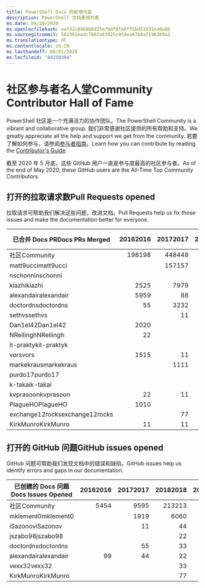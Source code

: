 ```yaml
---
title: PowerShell Docs 的新增内容
description: PowerShell 文档更改列表
ms.date: 04/29/2020
ms.openlocfilehash: eaf42c0464b6d25e70df0fe8ff5bd51531ea0a06
ms.sourcegitcommit: 582391eadc7687a8f625c959ea97b8a71963b9a2
ms.translationtype: HT
ms.contentlocale: zh-CN
ms.lasthandoff: 06/01/2020
ms.locfileid: "84250394"
---
```

# <a name="community-contributor-hall-of-fame"></a><span data-ttu-id="120a5-103">社区参与者名人堂</span><span class="sxs-lookup"><span data-stu-id="120a5-103">Community Contributor Hall of Fame</span></span>

<span data-ttu-id="120a5-104">PowerShell 社区是一个充满活力的协作团队。</span><span class="sxs-lookup"><span data-stu-id="120a5-104">The PowerShell Community is a vibrant and collaborative group.</span></span> <span data-ttu-id="120a5-105">我们非常感谢社区提供的所有帮助和支持。</span><span class="sxs-lookup"><span data-stu-id="120a5-105">We greatly appreciate all the help and support we get from the community.</span></span> <span data-ttu-id="120a5-106">若要了解如何参与，请参阅[参与者指南][contrib]。</span><span class="sxs-lookup"><span data-stu-id="120a5-106">Learn how you can contribute by reading the [Contributor's Guide][contrib].</span></span>

<span data-ttu-id="120a5-107">截至 2020 年 5 月底，这些 GitHub 用户一直是参与度最高的社区参与者。</span><span class="sxs-lookup"><span data-stu-id="120a5-107">As of the end of May 2020, these GitHub users are the All-Time Top Community Contributors.</span></span>

## <a name="pull-requests-opened"></a><span data-ttu-id="120a5-108">打开的拉取请求数</span><span class="sxs-lookup"><span data-stu-id="120a5-108">Pull Requests opened</span></span>

<span data-ttu-id="120a5-109">拉取请求可帮助我们解决这些问题，改进文档。</span><span class="sxs-lookup"><span data-stu-id="120a5-109">Pull Requests help us fix those issues and make the documentation better for everyone.</span></span>

| <span data-ttu-id="120a5-110">已合并 Docs PR</span><span class="sxs-lookup"><span data-stu-id="120a5-110">Docs PRs Merged</span></span> | <span data-ttu-id="120a5-111">2016</span><span class="sxs-lookup"><span data-stu-id="120a5-111">2016</span></span> | <span data-ttu-id="120a5-112">2017</span><span class="sxs-lookup"><span data-stu-id="120a5-112">2017</span></span> | <span data-ttu-id="120a5-113">2018</span><span class="sxs-lookup"><span data-stu-id="120a5-113">2018</span></span> | <span data-ttu-id="120a5-114">2019</span><span class="sxs-lookup"><span data-stu-id="120a5-114">2019</span></span> | <span data-ttu-id="120a5-115">2020</span><span class="sxs-lookup"><span data-stu-id="120a5-115">2020</span></span> | <span data-ttu-id="120a5-116">总计</span><span class="sxs-lookup"><span data-stu-id="120a5-116">Grand Total</span></span> |
| --------------- | ---: | ---: | ---: | ---: | ---: | ----------: |
| <span data-ttu-id="120a5-117">社区</span><span class="sxs-lookup"><span data-stu-id="120a5-117">Community</span></span>       |  <span data-ttu-id="120a5-118">198</span><span class="sxs-lookup"><span data-stu-id="120a5-118">198</span></span> |  <span data-ttu-id="120a5-119">448</span><span class="sxs-lookup"><span data-stu-id="120a5-119">448</span></span> |  <span data-ttu-id="120a5-120">468</span><span class="sxs-lookup"><span data-stu-id="120a5-120">468</span></span> |  <span data-ttu-id="120a5-121">322</span><span class="sxs-lookup"><span data-stu-id="120a5-121">322</span></span> |   <span data-ttu-id="120a5-122">59</span><span class="sxs-lookup"><span data-stu-id="120a5-122">59</span></span> |        <span data-ttu-id="120a5-123">1495</span><span class="sxs-lookup"><span data-stu-id="120a5-123">1495</span></span> |
| <span data-ttu-id="120a5-124">matt9ucci</span><span class="sxs-lookup"><span data-stu-id="120a5-124">matt9ucci</span></span>       |      |  <span data-ttu-id="120a5-125">157</span><span class="sxs-lookup"><span data-stu-id="120a5-125">157</span></span> |   <span data-ttu-id="120a5-126">80</span><span class="sxs-lookup"><span data-stu-id="120a5-126">80</span></span> |   <span data-ttu-id="120a5-127">30</span><span class="sxs-lookup"><span data-stu-id="120a5-127">30</span></span> |      |         <span data-ttu-id="120a5-128">267</span><span class="sxs-lookup"><span data-stu-id="120a5-128">267</span></span> |
| <span data-ttu-id="120a5-129">nschonni</span><span class="sxs-lookup"><span data-stu-id="120a5-129">nschonni</span></span>        |      |      |   <span data-ttu-id="120a5-130">14</span><span class="sxs-lookup"><span data-stu-id="120a5-130">14</span></span> |  <span data-ttu-id="120a5-131">138</span><span class="sxs-lookup"><span data-stu-id="120a5-131">138</span></span> |   <span data-ttu-id="120a5-132">10</span><span class="sxs-lookup"><span data-stu-id="120a5-132">10</span></span> |         <span data-ttu-id="120a5-133">162</span><span class="sxs-lookup"><span data-stu-id="120a5-133">162</span></span> |
| <span data-ttu-id="120a5-134">kiazhi</span><span class="sxs-lookup"><span data-stu-id="120a5-134">kiazhi</span></span>          |   <span data-ttu-id="120a5-135">25</span><span class="sxs-lookup"><span data-stu-id="120a5-135">25</span></span> |   <span data-ttu-id="120a5-136">79</span><span class="sxs-lookup"><span data-stu-id="120a5-136">79</span></span> |   <span data-ttu-id="120a5-137">12</span><span class="sxs-lookup"><span data-stu-id="120a5-137">12</span></span> |      |      |         <span data-ttu-id="120a5-138">116</span><span class="sxs-lookup"><span data-stu-id="120a5-138">116</span></span> |
| <span data-ttu-id="120a5-139">alexandair</span><span class="sxs-lookup"><span data-stu-id="120a5-139">alexandair</span></span>      |   <span data-ttu-id="120a5-140">59</span><span class="sxs-lookup"><span data-stu-id="120a5-140">59</span></span> |    <span data-ttu-id="120a5-141">8</span><span class="sxs-lookup"><span data-stu-id="120a5-141">8</span></span> |   <span data-ttu-id="120a5-142">26</span><span class="sxs-lookup"><span data-stu-id="120a5-142">26</span></span> |    <span data-ttu-id="120a5-143">2</span><span class="sxs-lookup"><span data-stu-id="120a5-143">2</span></span> |    <span data-ttu-id="120a5-144">1</span><span class="sxs-lookup"><span data-stu-id="120a5-144">1</span></span> |          <span data-ttu-id="120a5-145">96</span><span class="sxs-lookup"><span data-stu-id="120a5-145">96</span></span> |
| <span data-ttu-id="120a5-146">doctordns</span><span class="sxs-lookup"><span data-stu-id="120a5-146">doctordns</span></span>       |    <span data-ttu-id="120a5-147">5</span><span class="sxs-lookup"><span data-stu-id="120a5-147">5</span></span> |   <span data-ttu-id="120a5-148">32</span><span class="sxs-lookup"><span data-stu-id="120a5-148">32</span></span> |   <span data-ttu-id="120a5-149">20</span><span class="sxs-lookup"><span data-stu-id="120a5-149">20</span></span> |    <span data-ttu-id="120a5-150">7</span><span class="sxs-lookup"><span data-stu-id="120a5-150">7</span></span> |    <span data-ttu-id="120a5-151">3</span><span class="sxs-lookup"><span data-stu-id="120a5-151">3</span></span> |          <span data-ttu-id="120a5-152">67</span><span class="sxs-lookup"><span data-stu-id="120a5-152">67</span></span> |
| <span data-ttu-id="120a5-153">sethvs</span><span class="sxs-lookup"><span data-stu-id="120a5-153">sethvs</span></span>          |      |    <span data-ttu-id="120a5-154">1</span><span class="sxs-lookup"><span data-stu-id="120a5-154">1</span></span> |   <span data-ttu-id="120a5-155">44</span><span class="sxs-lookup"><span data-stu-id="120a5-155">44</span></span> |      |      |          <span data-ttu-id="120a5-156">45</span><span class="sxs-lookup"><span data-stu-id="120a5-156">45</span></span> |
| <span data-ttu-id="120a5-157">Dan1el42</span><span class="sxs-lookup"><span data-stu-id="120a5-157">Dan1el42</span></span>        |   <span data-ttu-id="120a5-158">20</span><span class="sxs-lookup"><span data-stu-id="120a5-158">20</span></span> |      |      |      |      |          <span data-ttu-id="120a5-159">20</span><span class="sxs-lookup"><span data-stu-id="120a5-159">20</span></span> |
| <span data-ttu-id="120a5-160">NReilingh</span><span class="sxs-lookup"><span data-stu-id="120a5-160">NReilingh</span></span>       |    <span data-ttu-id="120a5-161">2</span><span class="sxs-lookup"><span data-stu-id="120a5-161">2</span></span> |      |   <span data-ttu-id="120a5-162">13</span><span class="sxs-lookup"><span data-stu-id="120a5-162">13</span></span> |    <span data-ttu-id="120a5-163">3</span><span class="sxs-lookup"><span data-stu-id="120a5-163">3</span></span> |      |          <span data-ttu-id="120a5-164">18</span><span class="sxs-lookup"><span data-stu-id="120a5-164">18</span></span> |
| <span data-ttu-id="120a5-165">it-praktyk</span><span class="sxs-lookup"><span data-stu-id="120a5-165">it-praktyk</span></span>      |      |      |   <span data-ttu-id="120a5-166">16</span><span class="sxs-lookup"><span data-stu-id="120a5-166">16</span></span> |    <span data-ttu-id="120a5-167">1</span><span class="sxs-lookup"><span data-stu-id="120a5-167">1</span></span> |      |          <span data-ttu-id="120a5-168">17</span><span class="sxs-lookup"><span data-stu-id="120a5-168">17</span></span> |
| <span data-ttu-id="120a5-169">vors</span><span class="sxs-lookup"><span data-stu-id="120a5-169">vors</span></span>            |   <span data-ttu-id="120a5-170">15</span><span class="sxs-lookup"><span data-stu-id="120a5-170">15</span></span> |    <span data-ttu-id="120a5-171">1</span><span class="sxs-lookup"><span data-stu-id="120a5-171">1</span></span> |      |      |      |          <span data-ttu-id="120a5-172">16</span><span class="sxs-lookup"><span data-stu-id="120a5-172">16</span></span> |
| <span data-ttu-id="120a5-173">markekraus</span><span class="sxs-lookup"><span data-stu-id="120a5-173">markekraus</span></span>      |      |   <span data-ttu-id="120a5-174">11</span><span class="sxs-lookup"><span data-stu-id="120a5-174">11</span></span> |    <span data-ttu-id="120a5-175">5</span><span class="sxs-lookup"><span data-stu-id="120a5-175">5</span></span> |      |      |          <span data-ttu-id="120a5-176">16</span><span class="sxs-lookup"><span data-stu-id="120a5-176">16</span></span> |
| <span data-ttu-id="120a5-177">purdo17</span><span class="sxs-lookup"><span data-stu-id="120a5-177">purdo17</span></span>         |      |      |   <span data-ttu-id="120a5-178">13</span><span class="sxs-lookup"><span data-stu-id="120a5-178">13</span></span> |      |      |          <span data-ttu-id="120a5-179">13</span><span class="sxs-lookup"><span data-stu-id="120a5-179">13</span></span> |
| <span data-ttu-id="120a5-180">k-takai</span><span class="sxs-lookup"><span data-stu-id="120a5-180">k-takai</span></span>         |      |      |    <span data-ttu-id="120a5-181">5</span><span class="sxs-lookup"><span data-stu-id="120a5-181">5</span></span> |    <span data-ttu-id="120a5-182">1</span><span class="sxs-lookup"><span data-stu-id="120a5-182">1</span></span> |    <span data-ttu-id="120a5-183">7</span><span class="sxs-lookup"><span data-stu-id="120a5-183">7</span></span> |          <span data-ttu-id="120a5-184">13</span><span class="sxs-lookup"><span data-stu-id="120a5-184">13</span></span> |
| <span data-ttu-id="120a5-185">kvprasoon</span><span class="sxs-lookup"><span data-stu-id="120a5-185">kvprasoon</span></span>       |    <span data-ttu-id="120a5-186">2</span><span class="sxs-lookup"><span data-stu-id="120a5-186">2</span></span> |    <span data-ttu-id="120a5-187">1</span><span class="sxs-lookup"><span data-stu-id="120a5-187">1</span></span> |    <span data-ttu-id="120a5-188">7</span><span class="sxs-lookup"><span data-stu-id="120a5-188">7</span></span> |    <span data-ttu-id="120a5-189">2</span><span class="sxs-lookup"><span data-stu-id="120a5-189">2</span></span> |      |          <span data-ttu-id="120a5-190">12</span><span class="sxs-lookup"><span data-stu-id="120a5-190">12</span></span> |
| <span data-ttu-id="120a5-191">PlagueHO</span><span class="sxs-lookup"><span data-stu-id="120a5-191">PlagueHO</span></span>        |   <span data-ttu-id="120a5-192">10</span><span class="sxs-lookup"><span data-stu-id="120a5-192">10</span></span> |      |      |    <span data-ttu-id="120a5-193">1</span><span class="sxs-lookup"><span data-stu-id="120a5-193">1</span></span> |      |          <span data-ttu-id="120a5-194">11</span><span class="sxs-lookup"><span data-stu-id="120a5-194">11</span></span> |
| <span data-ttu-id="120a5-195">exchange12rocks</span><span class="sxs-lookup"><span data-stu-id="120a5-195">exchange12rocks</span></span> |      |    <span data-ttu-id="120a5-196">7</span><span class="sxs-lookup"><span data-stu-id="120a5-196">7</span></span> |    <span data-ttu-id="120a5-197">3</span><span class="sxs-lookup"><span data-stu-id="120a5-197">3</span></span> |      |      |          <span data-ttu-id="120a5-198">10</span><span class="sxs-lookup"><span data-stu-id="120a5-198">10</span></span> |
| <span data-ttu-id="120a5-199">KirkMunro</span><span class="sxs-lookup"><span data-stu-id="120a5-199">KirkMunro</span></span>       |    <span data-ttu-id="120a5-200">1</span><span class="sxs-lookup"><span data-stu-id="120a5-200">1</span></span> |    <span data-ttu-id="120a5-201">1</span><span class="sxs-lookup"><span data-stu-id="120a5-201">1</span></span> |    <span data-ttu-id="120a5-202">2</span><span class="sxs-lookup"><span data-stu-id="120a5-202">2</span></span> |    <span data-ttu-id="120a5-203">6</span><span class="sxs-lookup"><span data-stu-id="120a5-203">6</span></span> |      |          <span data-ttu-id="120a5-204">10</span><span class="sxs-lookup"><span data-stu-id="120a5-204">10</span></span> |

## <a name="github-issues-opened"></a><span data-ttu-id="120a5-205">打开的 GitHub 问题</span><span class="sxs-lookup"><span data-stu-id="120a5-205">GitHub issues opened</span></span>

<span data-ttu-id="120a5-206">GitHub 问题可帮助我们发现文档中的错误和缺陷。</span><span class="sxs-lookup"><span data-stu-id="120a5-206">GitHub issues help us identify errors and gaps in our documentation.</span></span>

| <span data-ttu-id="120a5-207">已创建的 Docs 问题</span><span class="sxs-lookup"><span data-stu-id="120a5-207">Docs Issues Opened</span></span> | <span data-ttu-id="120a5-208">2016</span><span class="sxs-lookup"><span data-stu-id="120a5-208">2016</span></span> | <span data-ttu-id="120a5-209">2017</span><span class="sxs-lookup"><span data-stu-id="120a5-209">2017</span></span> | <span data-ttu-id="120a5-210">2018</span><span class="sxs-lookup"><span data-stu-id="120a5-210">2018</span></span> | <span data-ttu-id="120a5-211">2019</span><span class="sxs-lookup"><span data-stu-id="120a5-211">2019</span></span> | <span data-ttu-id="120a5-212">2020</span><span class="sxs-lookup"><span data-stu-id="120a5-212">2020</span></span> | <span data-ttu-id="120a5-213">总计</span><span class="sxs-lookup"><span data-stu-id="120a5-213">Grand Total</span></span> |
| ------------------ | ---: | ---: | ---: | ---: | ---: | ----------: |
| <span data-ttu-id="120a5-214">社区</span><span class="sxs-lookup"><span data-stu-id="120a5-214">Community</span></span>          |   <span data-ttu-id="120a5-215">54</span><span class="sxs-lookup"><span data-stu-id="120a5-215">54</span></span> |   <span data-ttu-id="120a5-216">95</span><span class="sxs-lookup"><span data-stu-id="120a5-216">95</span></span> |  <span data-ttu-id="120a5-217">213</span><span class="sxs-lookup"><span data-stu-id="120a5-217">213</span></span> |  <span data-ttu-id="120a5-218">575</span><span class="sxs-lookup"><span data-stu-id="120a5-218">575</span></span> |  <span data-ttu-id="120a5-219">261</span><span class="sxs-lookup"><span data-stu-id="120a5-219">261</span></span> |        <span data-ttu-id="120a5-220">1198</span><span class="sxs-lookup"><span data-stu-id="120a5-220">1198</span></span> |
| <span data-ttu-id="120a5-221">mklement0</span><span class="sxs-lookup"><span data-stu-id="120a5-221">mklement0</span></span>          |      |   <span data-ttu-id="120a5-222">19</span><span class="sxs-lookup"><span data-stu-id="120a5-222">19</span></span> |   <span data-ttu-id="120a5-223">60</span><span class="sxs-lookup"><span data-stu-id="120a5-223">60</span></span> |   <span data-ttu-id="120a5-224">56</span><span class="sxs-lookup"><span data-stu-id="120a5-224">56</span></span> |   <span data-ttu-id="120a5-225">31</span><span class="sxs-lookup"><span data-stu-id="120a5-225">31</span></span> |         <span data-ttu-id="120a5-226">166</span><span class="sxs-lookup"><span data-stu-id="120a5-226">166</span></span> |
| <span data-ttu-id="120a5-227">iSazonov</span><span class="sxs-lookup"><span data-stu-id="120a5-227">iSazonov</span></span>           |      |    <span data-ttu-id="120a5-228">1</span><span class="sxs-lookup"><span data-stu-id="120a5-228">1</span></span> |    <span data-ttu-id="120a5-229">4</span><span class="sxs-lookup"><span data-stu-id="120a5-229">4</span></span> |   <span data-ttu-id="120a5-230">10</span><span class="sxs-lookup"><span data-stu-id="120a5-230">10</span></span> |    <span data-ttu-id="120a5-231">5</span><span class="sxs-lookup"><span data-stu-id="120a5-231">5</span></span> |          <span data-ttu-id="120a5-232">20</span><span class="sxs-lookup"><span data-stu-id="120a5-232">20</span></span> |
| <span data-ttu-id="120a5-233">jszabo98</span><span class="sxs-lookup"><span data-stu-id="120a5-233">jszabo98</span></span>           |      |      |    <span data-ttu-id="120a5-234">2</span><span class="sxs-lookup"><span data-stu-id="120a5-234">2</span></span> |   <span data-ttu-id="120a5-235">15</span><span class="sxs-lookup"><span data-stu-id="120a5-235">15</span></span> |    <span data-ttu-id="120a5-236">3</span><span class="sxs-lookup"><span data-stu-id="120a5-236">3</span></span> |          <span data-ttu-id="120a5-237">20</span><span class="sxs-lookup"><span data-stu-id="120a5-237">20</span></span> |
| <span data-ttu-id="120a5-238">doctordns</span><span class="sxs-lookup"><span data-stu-id="120a5-238">doctordns</span></span>          |      |    <span data-ttu-id="120a5-239">5</span><span class="sxs-lookup"><span data-stu-id="120a5-239">5</span></span> |    <span data-ttu-id="120a5-240">3</span><span class="sxs-lookup"><span data-stu-id="120a5-240">3</span></span> |    <span data-ttu-id="120a5-241">5</span><span class="sxs-lookup"><span data-stu-id="120a5-241">5</span></span> |    <span data-ttu-id="120a5-242">4</span><span class="sxs-lookup"><span data-stu-id="120a5-242">4</span></span> |          <span data-ttu-id="120a5-243">17</span><span class="sxs-lookup"><span data-stu-id="120a5-243">17</span></span> |
| <span data-ttu-id="120a5-244">alexandair</span><span class="sxs-lookup"><span data-stu-id="120a5-244">alexandair</span></span>         |    <span data-ttu-id="120a5-245">9</span><span class="sxs-lookup"><span data-stu-id="120a5-245">9</span></span> |    <span data-ttu-id="120a5-246">4</span><span class="sxs-lookup"><span data-stu-id="120a5-246">4</span></span> |    <span data-ttu-id="120a5-247">2</span><span class="sxs-lookup"><span data-stu-id="120a5-247">2</span></span> |      |      |          <span data-ttu-id="120a5-248">15</span><span class="sxs-lookup"><span data-stu-id="120a5-248">15</span></span> |
| <span data-ttu-id="120a5-249">vexx32</span><span class="sxs-lookup"><span data-stu-id="120a5-249">vexx32</span></span>             |      |      |    <span data-ttu-id="120a5-250">3</span><span class="sxs-lookup"><span data-stu-id="120a5-250">3</span></span> |   <span data-ttu-id="120a5-251">11</span><span class="sxs-lookup"><span data-stu-id="120a5-251">11</span></span> |      |          <span data-ttu-id="120a5-252">14</span><span class="sxs-lookup"><span data-stu-id="120a5-252">14</span></span> |
| <span data-ttu-id="120a5-253">KirkMunro</span><span class="sxs-lookup"><span data-stu-id="120a5-253">KirkMunro</span></span>          |      |      |    <span data-ttu-id="120a5-254">7</span><span class="sxs-lookup"><span data-stu-id="120a5-254">7</span></span> |    <span data-ttu-id="120a5-255">7</span><span class="sxs-lookup"><span data-stu-id="120a5-255">7</span></span> |      |          <span data-ttu-id="120a5-256">14</span><span class="sxs-lookup"><span data-stu-id="120a5-256">14</span></span> |

<!-- Link references -->
[contrib]: contributing/overview.md
